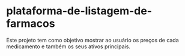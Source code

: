 # plataforma-de-listagem-de-farmacos
Este projeto tem como objetivo mostrar ao usuário os preços de cada medicamento e também os seus ativos principais.
